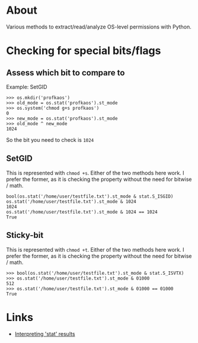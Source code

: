 # About

Various methods to extract/read/analyze OS-level permissions with Python.

# Checking for special bits/flags

## Assess which bit to compare to

Example: SetGID
```
>>> os.mkdir('profkaos')
>>> old_mode = os.stat('profkaos').st_mode
>>> os.system('chmod g+s profkaos')
0
>>> new_mode = os.stat('profkaos').st_mode
>>> old_mode ^ new_mode
1024
```
So the bit you need to check is `1024`


## SetGID

This is represented with `chmod +s`. Either of the two methods here work. I prefer the former, as it is checking the property without the need for bitwise / math.
```
bool(os.stat('/home/user/testfile.txt').st_mode & stat.S_ISGID) 
os.stat('/home/user/testfile.txt').st_mode & 1024
1024
os.stat('/home/user/testfile.txt').st_mode & 1024 == 1024
True
```

## Sticky-bit

This is represented with `chmod +t`. Either of the two methods here work. I prefer the former, as it is checking the property without the need for bitwise / math.

```
>>> bool(os.stat('/home/user/testfile.txt').st_mode & stat.S_ISVTX)
>>> os.stat('/home/user/testfile.txt').st_mode & 01000
512
>>> os.stat('/home/user/testfile.txt').st_mode & 01000 == 01000
True
```

# Links

* [Interpreting 'stat' results](https://docs.python.org/2/library/stat.html)
